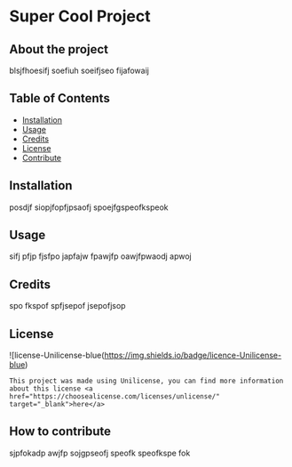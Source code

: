 # Super Cool Project

  ## About the project
  blsjfhoesifj soefiuh soeifjseo fijafowaij

  ## Table of Contents
  * [Installation](#installation)
  * [Usage](#usage)
  * [Credits](#credits)
  * [License](#license)
  * [Contribute](#how-to-contribute)

  ## Installation
  posdjf siopjfopfjpsaofj spoejfgspeofkspeok

  ## Usage
  sifj pfjp fjsfpo japfajw fpawjfp oawjfpwaodj apwoj

  ## Credits
  spo fkspof spfjsepof jsepofjsop

  ## License
  ![license-Unilicense-blue(https://img.shields.io/badge/licence-Unilicense-blue)

    This project was made using Unilicense, you can find more information about this license <a href="https://choosealicense.com/licenses/unlicense/" target="_blank">here</a>

  ## How to contribute
  sjpfokadp awjfp sojgpseofj speofk speofkspe fok
